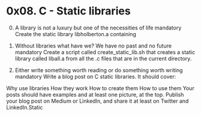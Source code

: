 # 0x08. C - Static libraries

0. A library is not a luxury but one of the necessities of life mandatory
Create the static library libholberton.a containing

1. Without libraries what have we? We have no past and no future mandatory
Create a script called create_static_lib.sh that creates a static library
called liball.a from all the .c files that are in the current directory.

2. Either write something worth reading or do something worth writing mandatory
Write a blog post on C static libraries. It should cover:

Why use libraries
How they work
How to create them
How to use them
Your posts should have examples and at least one picture, at the top.
Publish your blog post on Medium or LinkedIn, and share it at least on
Twitter and LinkedIn.Static
